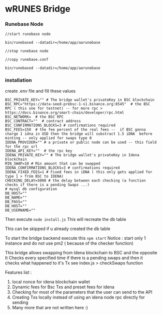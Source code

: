 # wRUNES Bridge

### Runebase Node
```
//start runebase node

bin/runebased --datadir=/home/app/aarunebase

//stop runebase node

//copy runebase.conf

bin/runebased --datadir=/home/app/aarunebase
```

### installation 
create .env file and fill these values
```
BSC_PRIVATE_KEY="" # The bridge wallet's privateKey in BSC blockchain
BSC_RPC="https://data-seed-prebsc-1-s1.binance.org:8545"  # the BSC RPC ( this one for testnet) -- for more rpc > https://docs.binance.org/smart-chain/developer/rpc.html
BSC_NETWORK=  # the BSC RPC
BSC_CONTRACT=""  # contract address
BSC_CONFIRMATIONS_BLOCKS=3 # confirmations required
BSC_FEES=150  # the fee percent of the real fees --  if BSC gonna charge 1 idna in USD then the bridge will substract 1.5 iDNA  before minting -- only applied for swaps type 0 
IDENA_PROVIDER="" # a private or public node can be used -- this field for the rpc url
IDENA_API_KEY=""  # the rpc key
IDENA_PRIVATE_KEY="" # The bridge wallet's privateKey in Idena blockchain
MIN_SWAP=10 # Min amount that can be swapped
IDENA_CONFIRMATIONS_BLOCKS=3 # confirmations required
IDENA_FIXED_FEES=1 # Fixed fees in iDNA ( this only gets applied for type 1 > from BSC to IDENA)
CHECKING_DELAY=5000 # the delay between each checking (a function checks if there is a pending Swaps ...)
# mysql db configuration
DB_HOST=""
DB_NAME=""
DB_PASS=""
DB_HOST=""
DB_USERNAME=""
```

Then execute ```node install.js```
This will recreate the db table

This can be skipped if u already created the db table 

To start the bridge backend execute this ```npm start```
Notice : start only 1 instance and do not use pm2 ( because of the checker function)


This bridge allows swapping from Idena blockchain to BSC and the opposite
It Checks every specified time if there is a pending swaps and then it checks what happened to it's Tx
see index.js > checkSwaps function

Features list :
1. local nonce for idena blockchain wallet
2. Dynamic fees for Bsc Txs and preset fees for idena 
3. Checking for most of the parameters that the user can send to the API
4. Creating Txs locally instead of using an idena node rpc directly for sending
5. Many more that are not written here :)
